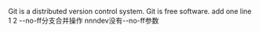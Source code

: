 Git is a distributed version control system.
Git is free software.
add one line
1
2
--no-ff分支合并操作
nnndev没有--no-ff参数
